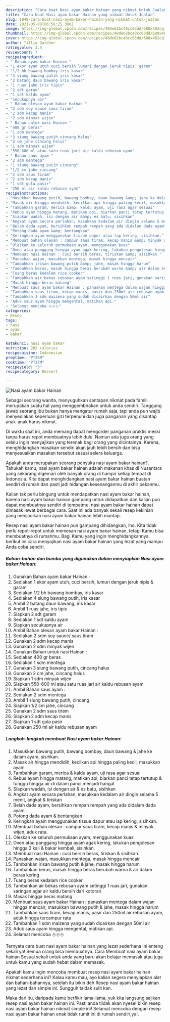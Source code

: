 ```yaml
---
description: "Cara buat Nasi ayam bakar Hainan yang nikmat Untuk Jualan"
title: "Cara buat Nasi ayam bakar Hainan yang nikmat Untuk Jualan"
slug: 1049-cara-buat-nasi-ayam-bakar-hainan-yang-nikmat-untuk-jualan
date: 2021-05-08T06:56:25.380Z
image: https://img-global.cpcdn.com/recipes/48de62bc48cc03dd/680x482cq70/nasi-ayam-bakar-hainan-foto-resep-utama.jpg
thumbnail: https://img-global.cpcdn.com/recipes/48de62bc48cc03dd/680x482cq70/nasi-ayam-bakar-hainan-foto-resep-utama.jpg
cover: https://img-global.cpcdn.com/recipes/48de62bc48cc03dd/680x482cq70/nasi-ayam-bakar-hainan-foto-resep-utama.jpg
author: Tillie Gardner
ratingvalue: 3.4
reviewcount: 7
recipeingredient:
- " Bahan ayam bakar Hainan "
- "1 ekor ayam utuh cuci bersih lumuri dengan jeruk nipis  garam"
- "1/2 bh bawang bombay iris kasar"
- "4 siung bawang putih iris kasar"
- "2 batang daun bawang iris kasar"
- "1 ruas jahe iris tipis"
- "2 sdt garam"
- "1 sdt kaldu ayam"
- "secukupnya air"
- " Bahan olesan ayam bakar Hainan "
- "2 sdm soy sauce saus tiram"
- "2 sdm kecap manis"
- "2 sdm minyak wijen"
- " Bahan untuk nasi Hainan "
- "400 gr beras"
- "1 sdm mentega"
- "3 siung bawang putih cincang halus"
- "2 cm jahe cincang halus"
- "1 sdm minyak wijen"
- "550-600 ml atau satu ruas jari air kaldu rebusan ayam"
- " Bahan saus ayam "
- "2 sdm mentega"
- "1 siung bawang putih cincang"
- "1/2 cm jahe cincang"
- "2 sdm saus tiram"
- "2 sdm kecap manis"
- "1 sdt gula pasir"
- "250 ml air kaldu rebusan ayam"
recipeinstructions:
- "Masukkan bawang putih, bawang bombay, daun bawang &amp; jahe ke dalam ayam, sisihkan."
- "Masak air hingga mendidih, kecilkan api hingga paling kecil, masukkan ayam"
- "Tambahkan garam, merica &amp; kaldu ayam, uji rasa agar sesuai"
- "Rebus ayam hingga matang, matikan api, biarkan panci tetap tertutup &amp; tunggu hingga air di dalam panci menjadi hangat"
- "Siapkan wadah, isi dengan air &amp; es batu, sisihkan"
- "Angkat ayam secara perlahan, masukkan kedalam air dingin selama 5 menit, angkat &amp; tiriskan"
- "Belah dada ayam, bersihkan rempah rempah yang ada didalam dada ayam"
- "Potong dada ayam &amp; bentangkan"
- "Keringkan ayam menggunakan tissue dapur atau lap kering, sisihkan."
- "Membuat bahan olesan : campur saus tiram, kecap manis &amp; minyak wijen, aduk rata."
- "Oleskan ke seluruh permukaan ayam, menggunakan kuas"
- "Oven atau panggang hingga ayam agak kering, lakukan pengolesan hingga 2 kali &amp; bakar kembali, sisihkan."
- "Membuat nasi Hainan : cuci bersih beras, tiriskan &amp; sisihkan."
- "Panaskan wajan, masukkan mentega, masak hingga mencair"
- "Tambahkan irisan bawang putih &amp; jahe, masak hingga harum"
- "Tambahkan beras, masak hingga beras berubah warna &amp; air dalam beras kering"
- "Tuang beras kedalam rice cooker"
- "Tambahkan air bekas rebusan ayam setinggi 1 ruas jari, gunakan saringan agar air kaldu bersih dari kotoran"
- "Masak hingga beras matang"
- "Menbuat saus ayam bakar Hainan : panaskan mentega dalam wajan hingga mencair, masukkan bawang putih &amp; jahe, masak hingga harum"
- "Tambahkan saus tiram, kecap manis, pasir dan 250ml air rebusan ayam, aduk hingga tercampur rata"
- "Tambahkan 1 sdm maizena yang sudah dicairkan dengan 50ml air"
- "Aduk saus ayam hingga mengental, matikan api."
- "Selamat mencoba ⛄️⛄️⛄️"
categories:
- Resep
tags:
- nasi
- ayam
- bakar

katakunci: nasi ayam bakar 
nutrition: 282 calories
recipecuisine: Indonesian
preptime: "PT35M"
cooktime: "PT37M"
recipeyield: "3"
recipecategory: Dessert

---
```



![Nasi ayam bakar Hainan](https://img-global.cpcdn.com/recipes/48de62bc48cc03dd/680x482cq70/nasi-ayam-bakar-hainan-foto-resep-utama.jpg)

Sebagai seorang wanita, menyuguhkan santapan nikmat pada famili merupakan suatu hal yang menggembirakan untuk anda sendiri. Tanggung jawab seorang ibu bukan hanya mengatur rumah saja, tapi anda pun wajib menyediakan keperluan gizi terpenuhi dan juga panganan yang disantap anak-anak harus nikmat.

Di waktu  saat ini, anda memang dapat mengorder panganan praktis meski tanpa harus repot membuatnya lebih dulu. Namun ada juga orang yang selalu ingin menyajikan yang terenak bagi orang yang dicintainya. Karena, menghidangkan masakan sendiri akan jauh lebih bersih dan bisa menyesuaikan masakan tersebut sesuai selera keluarga. 



Apakah anda merupakan seorang penyuka nasi ayam bakar hainan?. Tahukah kamu, nasi ayam bakar hainan adalah makanan khas di Nusantara yang sekarang digemari oleh banyak orang di hampir setiap tempat di Indonesia. Kita dapat menghidangkan nasi ayam bakar hainan buatan sendiri di rumah dan pasti jadi hidangan kesenanganmu di akhir pekanmu.

Kalian tak perlu bingung untuk mendapatkan nasi ayam bakar hainan, karena nasi ayam bakar hainan gampang untuk didapatkan dan kalian pun dapat membuatnya sendiri di tempatmu. nasi ayam bakar hainan dapat dimasak lewat berbagai cara. Saat ini ada banyak sekali resep kekinian yang menjadikan nasi ayam bakar hainan lebih mantap.

Resep nasi ayam bakar hainan pun gampang dihidangkan, lho. Kita tidak perlu repot-repot untuk memesan nasi ayam bakar hainan, tetapi Kamu bisa membuatnya di rumahmu. Bagi Kamu yang ingin menghidangkannya, berikut ini cara menyajikan nasi ayam bakar hainan yang lezat yang mampu Anda coba sendiri.

<!--inarticleads1-->

##### Bahan-bahan dan bumbu yang digunakan dalam menyiapkan Nasi ayam bakar Hainan:

1. Gunakan  Bahan ayam bakar Hainan :
1. Sediakan 1 ekor ayam utuh, cuci bersih, lumuri dengan jeruk nipis &amp; garam
1. Sediakan 1/2 bh bawang bombay, iris kasar
1. Sediakan 4 siung bawang putih, iris kasar
1. Ambil 2 batang daun bawang, iris kasar
1. Ambil 1 ruas jahe, iris tipis
1. Siapkan 2 sdt garam
1. Sediakan 1 sdt kaldu ayam
1. Siapkan secukupnya air
1. Ambil  Bahan olesan ayam bakar Hainan :
1. Sediakan 2 sdm soy sauce/ saus tiram
1. Gunakan 2 sdm kecap manis
1. Gunakan 2 sdm minyak wijen
1. Gunakan  Bahan untuk nasi Hainan :
1. Sediakan 400 gr beras
1. Sediakan 1 sdm mentega
1. Gunakan 3 siung bawang putih, cincang halus
1. Gunakan 2 cm jahe, cincang halus
1. Siapkan 1 sdm minyak wijen
1. Siapkan 550-600 ml atau satu ruas jari air kaldu rebusan ayam
1. Ambil  Bahan saus ayam :
1. Sediakan 2 sdm mentega
1. Ambil 1 siung bawang putih, cincang
1. Siapkan 1/2 cm jahe, cincang
1. Gunakan 2 sdm saus tiram
1. Siapkan 2 sdm kecap manis
1. Siapkan 1 sdt gula pasir
1. Gunakan 250 ml air kaldu rebusan ayam




<!--inarticleads2-->

##### Langkah-langkah membuat Nasi ayam bakar Hainan:

1. Masukkan bawang putih, bawang bombay, daun bawang &amp; jahe ke dalam ayam, sisihkan.
1. Masak air hingga mendidih, kecilkan api hingga paling kecil, masukkan ayam
1. Tambahkan garam, merica &amp; kaldu ayam, uji rasa agar sesuai
1. Rebus ayam hingga matang, matikan api, biarkan panci tetap tertutup &amp; tunggu hingga air di dalam panci menjadi hangat
1. Siapkan wadah, isi dengan air &amp; es batu, sisihkan
1. Angkat ayam secara perlahan, masukkan kedalam air dingin selama 5 menit, angkat &amp; tiriskan
1. Belah dada ayam, bersihkan rempah rempah yang ada didalam dada ayam
1. Potong dada ayam &amp; bentangkan
1. Keringkan ayam menggunakan tissue dapur atau lap kering, sisihkan.
1. Membuat bahan olesan : campur saus tiram, kecap manis &amp; minyak wijen, aduk rata.
1. Oleskan ke seluruh permukaan ayam, menggunakan kuas
1. Oven atau panggang hingga ayam agak kering, lakukan pengolesan hingga 2 kali &amp; bakar kembali, sisihkan.
1. Membuat nasi Hainan : cuci bersih beras, tiriskan &amp; sisihkan.
1. Panaskan wajan, masukkan mentega, masak hingga mencair
1. Tambahkan irisan bawang putih &amp; jahe, masak hingga harum
1. Tambahkan beras, masak hingga beras berubah warna &amp; air dalam beras kering
1. Tuang beras kedalam rice cooker
1. Tambahkan air bekas rebusan ayam setinggi 1 ruas jari, gunakan saringan agar air kaldu bersih dari kotoran
1. Masak hingga beras matang
1. Menbuat saus ayam bakar Hainan : panaskan mentega dalam wajan hingga mencair, masukkan bawang putih &amp; jahe, masak hingga harum
1. Tambahkan saus tiram, kecap manis, pasir dan 250ml air rebusan ayam, aduk hingga tercampur rata
1. Tambahkan 1 sdm maizena yang sudah dicairkan dengan 50ml air
1. Aduk saus ayam hingga mengental, matikan api.
1. Selamat mencoba ⛄️⛄️⛄️




Ternyata cara buat nasi ayam bakar hainan yang lezat sederhana ini enteng sekali ya! Semua orang bisa membuatnya. Cara Membuat nasi ayam bakar hainan Sesuai sekali untuk anda yang baru akan belajar memasak atau juga untuk kamu yang sudah hebat dalam memasak.

Apakah kamu ingin mencoba membuat resep nasi ayam bakar hainan nikmat sederhana ini? Kalau kamu mau, ayo kalian segera menyiapkan alat dan bahan-bahannya, setelah itu bikin deh Resep nasi ayam bakar hainan yang lezat dan simple ini. Sungguh taidak sulit kan. 

Maka dari itu, daripada kamu berfikir lama-lama, yuk kita langsung sajikan resep nasi ayam bakar hainan ini. Pasti anda tiidak akan nyesel bikin resep nasi ayam bakar hainan nikmat simple ini! Selamat mencoba dengan resep nasi ayam bakar hainan enak tidak rumit ini di rumah sendiri,ya!.

